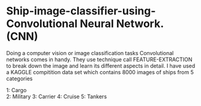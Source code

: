 # Ship-image-classifier-using-Convolutional Neural Network. (CNN)
Doing a computer vision or image classification tasks Convolutional networks comes in handy. They use technique call FEATURE-EXTRACTION to break down the image and learn its different aspects in detail. 
I have used a KAGGLE compitition data set which contains 8000 images of ships from 5 categories 

1: Cargo  
2: Military
3: Carrier
4: Cruise
5: Tankers 
